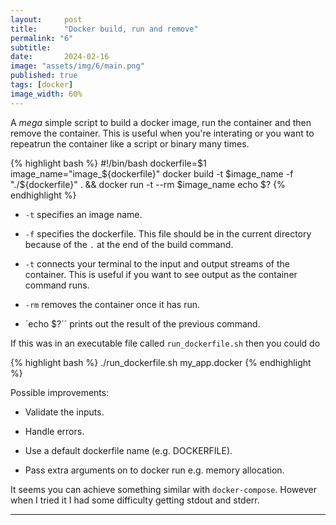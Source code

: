 ```yaml
---
layout:     post
title:      "Docker build, run and remove"
permalink: "6"
subtitle:   
date:       2024-02-16
image: "assets/img/6/main.png"
published: true
tags: [docker]
image_width: 60%
---
```


A _mega_ simple script to build a docker image, run the container and then remove the container. This is useful when you're interating or you want to repeatrun the container like a script or binary many times.

{% highlight bash %}
#!/bin/bash
dockerfile=$1
image_name="image_${dockerfile}"
docker build -t $image_name -f "./${dockerfile}" . && docker run -t --rm $image_name
echo $?
{% endhighlight %}

* `-t` specifies an image name.

* `-f` specifies the dockerfile. This file should be in the current directory because of the `.` at the end of the build command.

* `-t` connects your terminal to the input and output streams of the container. This is useful if you want to see output as the container command runs.

* `-rm` removes the container once it has run.

* `echo $?`` prints out the result of the previous command.

If this was in an executable file called `run_dockerfile.sh` then you could do

{% highlight bash %}
./run_dockerfile.sh my_app.docker
{% endhighlight %}

Possible improvements:

* Validate the inputs.

* Handle errors.

* Use a default dockerfile name (e.g. DOCKERFILE).

* Pass extra arguments on to docker run e.g. memory allocation.

It seems you can achieve something similar with `docker-compose`. However when I tried it I had some difficulty getting stdout and stderr.

_____